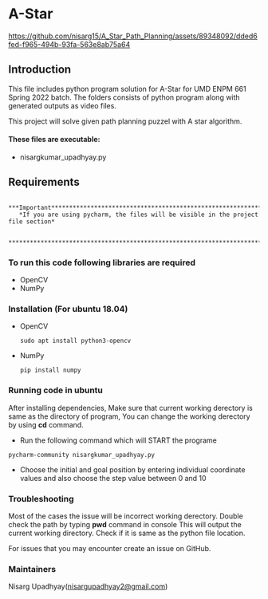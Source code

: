 # A-Star 

https://github.com/nisarg15/A_Star_Path_Planning/assets/89348092/dded6fed-f965-494b-93fa-563e8ab75a64


## Introduction 
This file includes python program solution for A-Star for
UMD ENPM 661 Spring 2022 batch. The folders consists of python
program along with generated outputs as video files.
  
This project will solve given path planning puzzel with A star algorithm.

	
#### These files are executable:
  * nisargkumar_upadhyay.py

## Requirements
       ***Important*********************************************************************
       *If you are using pycharm, the files will be visible in the project file section*
       
       *********************************************************************************
       
### To run this code following libraries are required

* OpenCV
* NumPy


### Installation (For ubuntu 18.04)
* OpenCV
  ````
  sudo apt install python3-opencv
  ````
* NumPy
  ````
  pip install numpy
  ````

	
### Running code in ubuntu
After installing dependencies, 
Make sure that current working derectory is same as the directory of program,
You can change the working derectory by using **cd** command.

* Run the following command which will START the programe
````
pycharm-community nisargkumar_upadhyay.py
````
* Choose the initial and goal position by entering  individual coordinate values and also choose the step
value between 0 and 10  


### Troubleshooting ###
Most of the cases the issue will be incorrect working derectory.
Double check the path by typing **pwd** command in console
This will output the current working directory.
Check if it is same as the python file location.

For issues that you may encounter create an issue on GitHub.
  
### Maintainers ###
Nisarg Upadhyay(nisargupadhyay2@gmail.com)


